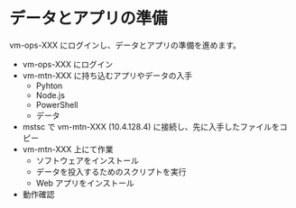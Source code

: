 # データとアプリの準備

vm-ops-XXX にログインし、データとアプリの準備を進めます。

- vm-ops-XXX にログイン
- vm-mtn-XXX に持ち込むアプリやデータの入手
  - Pyhton
  - Node.js
  - PowerShell
  - データ
- mstsc で vm-mtn-XXX (10.4.128.4) に接続し、先に入手したファイルをコピー
- vm-mtn-XXX 上にて作業
  - ソフトウェアをインストール
  - データを投入するためのスクリプトを実行
  - Web アプリをインストール
- 動作確認
